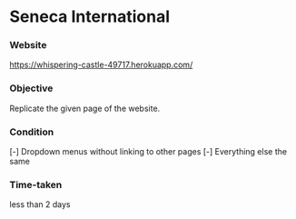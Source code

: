 # Seneca International

### Website
https://whispering-castle-49717.herokuapp.com/

### Objective
Replicate the given page of the website.

### Condition
[-] Dropdown menus without linking to other pages
[-] Everything else the same

### Time-taken

less than 2 days

